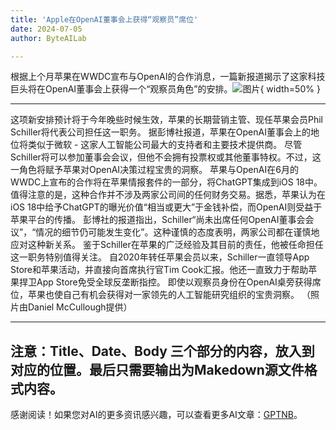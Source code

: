 ```yaml
---
title: 'Apple在OpenAI董事会上获得“观察员”席位'
date: 2024-07-05
author: ByteAILab

---
```


根据上个月苹果在WWDC宣布与OpenAI的合作消息，一篇新报道揭示了这家科技巨头将在OpenAI董事会上获得一个“观察员角色”的安排。![图片](https://www.artificialintelligence-news.com/wp-content/uploads/sites/9/2024/07/apple-openai-board-ai-artificial-intelligence.jpg){ width=50% }

---

这项新安排预计将于今年晚些时候生效，苹果的长期营销主管、现任苹果会员Phil Schiller将代表公司担任这一职务。
据彭博社报道，苹果在OpenAI董事会上的地位将类似于微软 - 这家人工智能公司最大的支持者和主要技术提供商。
尽管Schiller将可以参加董事会会议，但他不会拥有投票权或其他董事特权。不过，这一角色将赋予苹果对OpenAI决策过程宝贵的洞察。
苹果与OpenAI在6月的WWDC上宣布的合作将在苹果情报套件的一部分，将ChatGPT集成到iOS 18中。
值得注意的是，这种合作并不涉及两家公司间的任何财务交易。据悉，苹果认为在iOS 18中给予ChatGPT的曝光价值“相当或更大”于金钱补偿，而OpenAI则受益于苹果平台的传播。
彭博社的报道指出，Schiller“尚未出席任何OpenAI董事会会议”，“情况的细节仍可能发生变化”。这种谨慎的态度表明，两家公司都在谨慎地应对这种新关系。
鉴于Schiller在苹果的广泛经验及其目前的责任，他被任命担任这一职务特别值得关注。
自2020年转任苹果会员以来，Schiller一直领导App Store和苹果活动，并直接向首席执行官Tim Cook汇报。他还一直致力于帮助苹果捍卫App Store免受全球反垄断指控。
即使以观察员身份在OpenAI桌旁获得席位，苹果也使自己有机会获得对一家领先的人工智能研究组织的宝贵洞察。
（照片由Daniel McCullough提供）

---

注意：Title、Date、Body 三个部分的内容，放入到对应的位置。最后只需要输出为Makedown源文件格式内容。
---
感谢阅读！如果您对AI的更多资讯感兴趣，可以查看更多AI文章：[GPTNB](https://gptnb.com)。